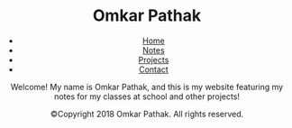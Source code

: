 
<html>
  <head>
    <meta charset="utf-8">
    <link href="https://fonts.googleapis.com/css?family=Open+Sans+Condensed:300|Sonsie+One" rel="stylesheet" type="text/css">
    <link rel="stylesheet" href="style.css">
</head>
    <header>
      <h1> Omkar Pathak </h1>
      <nav>
      <ul>
        <li><a href="#">Home</a></li>
        <li><a href="#">Notes</a></li>
        <li><a href="#">Projects</a></li>
        <li><a href="#">Contact</a></li>
      </ul>
<main>
  Welcome! My name is Omkar Pathak, and this is my website featuring my notes for my classes at school and other projects!

</main>

<footer>
  <p>©Copyright 2018 Omkar Pathak. All rights reserved. </p>
</footer>
</body>
</html>
